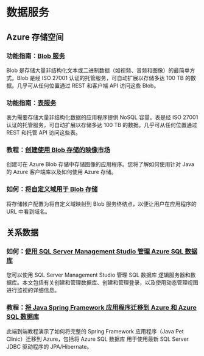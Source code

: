 <properties 
pageTitle="数据服务 - Azure 微软云" metakeywords="" 
  description="数据服务 - Azure 微软云"
  services="" 
  documentationCenter="java-data" 
  authors="" 
  manager="Tiffena" 
  editor="EricChen"/>
<tags ms.service=""
    ms.date="10/23/2014"
    wacn.date="01/11/2016"
    />
       
<h1 id="menu-java-data">数据服务</h1>
<!--<h2 id="header-0">基础</h2>
<h3>指南：<a href="/documentation/articles/fundamentals-data-management-business-analytics/">数据管理和业务分析</a></h3>
<p>了解 Azure 中可帮助您使用关系和非关系数据的技术。</p>
<h3>指南：<a href="/documentation/articles/fundamentals-data-management-choose-technology/">数据管理：选择合适的技术</a></h3>
<p>了解 Azure 中的不同数据管理技术方案。</p>-->
<h2 id="header-1">Azure 存储空间</h2>
<h3>功能指南：<a href="/documentation/articles/storage-java-how-to-use-blob-storage/">Blob 服务</a></h3>
<p>Blob 是存储大量非结构化文本或二进制数据（如视频、音频和图像）的最简单方式。Blob 是经 ISO 27001 认证的托管服务，可自动扩展以存储多达 100 TB 的数据。几乎可从任何位置通过 REST 和客户端 API 访问这些 Blob。</p>
<h3>功能指南：<a href="/documentation/articles/storage-java-how-to-use-table-storage/">表服务</a></h3>
<p>表为需要存储大量非结构化数据的应用程序提供 NoSQL 容量。表是经 ISO 27001 认证的托管服务，可自动扩展以存储多达 100 TB 的数据。几乎可从任何位置通过 REST 和托管 API 访问这些表。</p>
<h3>教程：<a href="/documentation/articles/storage-java-use-blob-storage-on-premises-app/">创建使用 Blob 存储的映像市场</a></h3>
<p>创建可在 Azure Blob 存储中存储图像的应用程序。您将了解如何使用针对 Java 的 Azure 客户端库以及如何使用 Azure 存储。</p>
<h3>如何：<a href="/documentation/articles/storage-custom-domain-name/">将自定义域用于 Blob 存储</a></h3>
<p>将存储帐户配置为将自定义域映射到 Blob 服务终结点，以便让用户在应用程序的 URL 中看到域名。</p>
<h2 id="header-2">关系数据</h2>
<!--<h3>功能指南：<a href="/documentation/articles/sql-data-java-how-to-use-sql-database/">SQL 数据库</a></h3>
<p>对于需要功能完备的关系型数据库即服务的应用程序，Azure 提供了 SQL 数据库（以前称为 SQL Azure 数据库）。SQL 数据库 提供高级别互操作性，允许客户利用众多主要开发框架来构建应用程序。</p>-->
<h3>如何：<a href="/documentation/articles/sql-database-manage-azure-ssms/">使用 SQL Server Management Studio 管理 Azure SQL 数据库</a></h3>
<p>您可以使用 SQL Server Management Studio 管理 SQL 数据库 逻辑服务器和数据库。本文包括有关创建和管理数据库、创建和管理登录，以及使用动态管理视图进行监视的详细信息。</p>
<h3>教程：<a href="http://petclinic.cloudapp.net/">将 Java Spring Framework 应用程序迁移到 Azure 和 Azure SQL 数据库</a></h3>
<p>此端到端教程演示了如何将完整的 Spring Framework 应用程序（Java Pet Clinic）迁移到 Azure，包括将 Azure SQL 数据库 用于使用最新 SQL Server JDBC 驱动程序的 JPA/Hibernate。</p>

